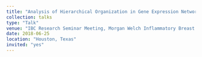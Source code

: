 ```yaml
---
title: "Analysis of Hierarchical Organization in Gene Expression Networks Reveals Underlying Principles of Collective Tumor Cell Dissemination and Metastatic Aggressiveness of Inflammatory Breast Cancer"
collection: talks
type: "Talk"
venue: "IBC Research Seminar Meeting, Morgan Welch Inflammatory Breast Cancer Research Program and Clinic, The University of Texas MD Anderson Cancer Center"
date: 2018-06-25
location: "Houston, Texas"
invited: "yes"
---
```

